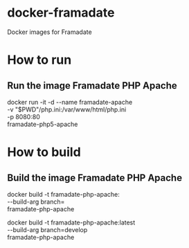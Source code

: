 # docker-framadate
Docker images for Framadate

# How to run

## Run the image Framadate PHP Apache
docker run -it -d --name framadate-apache \
	-v "$PWD"/php.ini:/var/www/html/php.ini \
	-p 8080:80 \
	framadate-php5-apache

# How to build

## Build the image Framadate PHP Apache
docker build -t framadate-php-apache:<TAG> \
	--build-arg branch=<TAG> \
	framadate-php-apache

docker build -t framadate-php-apache:latest \
	--build-arg branch=develop \
	framadate-php-apache

